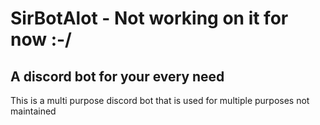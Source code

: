 # SirBotAlot - Not working on it for now :-/
## A discord bot for your every need
This is a multi purpose discord bot that is used  for multiple purposes
not maintained
